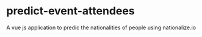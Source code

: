 # predict-event-attendees
A vue js application to predic the nationalities of people using nationalize.io
